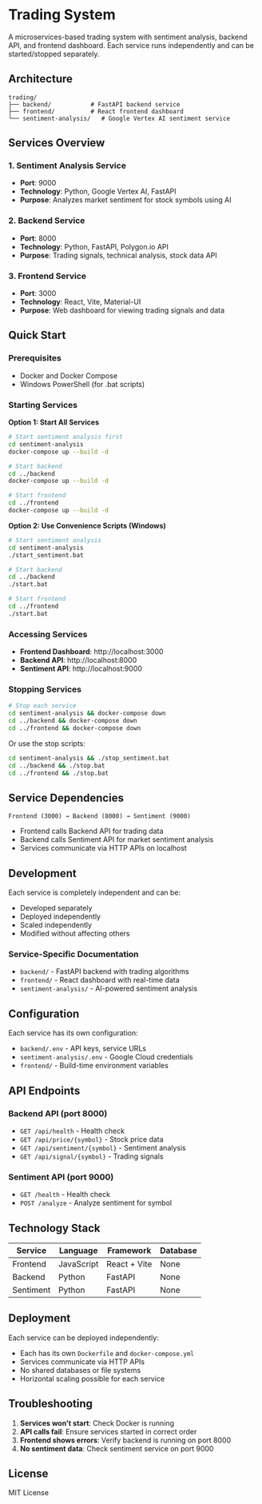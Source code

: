 # Trading System

A microservices-based trading system with sentiment analysis, backend API, and frontend dashboard. Each service runs independently and can be started/stopped separately.

## Architecture

```
trading/
├── backend/           # FastAPI backend service
├── frontend/          # React frontend dashboard  
└── sentiment-analysis/   # Google Vertex AI sentiment service
```

## Services Overview

### 1. Sentiment Analysis Service
- **Port**: 9000
- **Technology**: Python, Google Vertex AI, FastAPI
- **Purpose**: Analyzes market sentiment for stock symbols using AI

### 2. Backend Service  
- **Port**: 8000
- **Technology**: Python, FastAPI, Polygon.io API
- **Purpose**: Trading signals, technical analysis, stock data API

### 3. Frontend Service
- **Port**: 3000  
- **Technology**: React, Vite, Material-UI
- **Purpose**: Web dashboard for viewing trading signals and data

## Quick Start

### Prerequisites
- Docker and Docker Compose
- Windows PowerShell (for .bat scripts)

### Starting Services

**Option 1: Start All Services**
```bash
# Start sentiment analysis first
cd sentiment-analysis
docker-compose up --build -d

# Start backend  
cd ../backend
docker-compose up --build -d

# Start frontend
cd ../frontend  
docker-compose up --build -d
```

**Option 2: Use Convenience Scripts (Windows)**
```bash
# Start sentiment analysis
cd sentiment-analysis
./start_sentiment.bat

# Start backend
cd ../backend  
./start.bat

# Start frontend
cd ../frontend
./start.bat
```

### Accessing Services
- **Frontend Dashboard**: http://localhost:3000
- **Backend API**: http://localhost:8000
- **Sentiment API**: http://localhost:9000

### Stopping Services
```bash
# Stop each service
cd sentiment-analysis && docker-compose down
cd ../backend && docker-compose down  
cd ../frontend && docker-compose down
```

Or use the stop scripts:
```bash
cd sentiment-analysis && ./stop_sentiment.bat
cd ../backend && ./stop.bat
cd ../frontend && ./stop.bat
```

## Service Dependencies

```
Frontend (3000) → Backend (8000) → Sentiment (9000)
```

- Frontend calls Backend API for trading data
- Backend calls Sentiment API for market sentiment analysis
- Services communicate via HTTP APIs on localhost

## Development

Each service is completely independent and can be:
- Developed separately
- Deployed independently  
- Scaled independently
- Modified without affecting others

### Service-Specific Documentation
- `backend/` - FastAPI backend with trading algorithms
- `frontend/` - React dashboard with real-time data  
- `sentiment-analysis/` - AI-powered sentiment analysis

## Configuration

Each service has its own configuration:
- `backend/.env` - API keys, service URLs
- `sentiment-analysis/.env` - Google Cloud credentials
- `frontend/` - Build-time environment variables

## API Endpoints

### Backend API (port 8000)
- `GET /api/health` - Health check
- `GET /api/price/{symbol}` - Stock price data
- `GET /api/sentiment/{symbol}` - Sentiment analysis  
- `GET /api/signal/{symbol}` - Trading signals

### Sentiment API (port 9000)  
- `GET /health` - Health check
- `POST /analyze` - Analyze sentiment for symbol

## Technology Stack

| Service | Language | Framework | Database |
|---------|----------|-----------|----------|
| Frontend | JavaScript | React + Vite | None |
| Backend | Python | FastAPI | None |  
| Sentiment | Python | FastAPI | None |

## Deployment

Each service can be deployed independently:
- Each has its own `Dockerfile` and `docker-compose.yml`
- Services communicate via HTTP APIs
- No shared databases or file systems
- Horizontal scaling possible for each service

## Troubleshooting

1. **Services won't start**: Check Docker is running
2. **API calls fail**: Ensure services started in correct order
3. **Frontend shows errors**: Verify backend is running on port 8000
4. **No sentiment data**: Check sentiment service on port 9000

## License

MIT License 